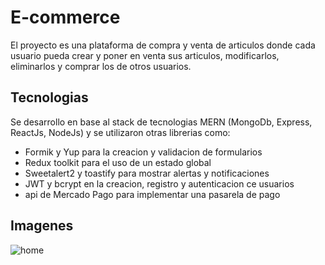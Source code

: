 # E-commerce 
<p>
  El proyecto es una plataforma de compra y venta de articulos donde cada usuario pueda crear y poner en venta sus articulos, modificarlos, eliminarlos y comprar los de otros usuarios.
</p>

## Tecnologias
<p>
  Se desarrollo en base al stack de tecnologias MERN (MongoDb, Express, ReactJs, NodeJs) y se utilizaron otras librerias como:
  <ul>
    <li>Formik y Yup para la creacion y validacion de formularios</li>
    <li>Redux toolkit para el uso de un estado global</li>
    <li>Sweetalert2 y toastify para mostrar alertas y notificaciones</li>
    <li>JWT y bcrypt en la creacion, registro y autenticacion ce usuarios</li>
    <li>api de Mercado Pago para implementar una pasarela de pago</li>
    </ul>
</p>

## Imagenes
![home](https://user-images.githubusercontent.com/57506571/187502963-b937a011-27e6-4cc2-ae42-963334e5a165.png)
